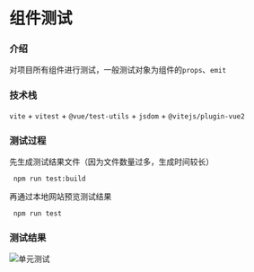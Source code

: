 # 组件测试

### 介绍
对项目所有组件进行测试，一般测试对象为组件的`props`、`emit`

### 技术栈
`vite` + `vitest` + `@vue/test-utils` + `jsdom` + `@vitejs/plugin-vue2`

### 测试过程
先生成测试结果文件（因为文件数量过多，生成时间较长）
```base
 npm run test:build
```
再通过本地网站预览测试结果
```base
 npm run test
```

### 测试结果

![单元测试](https://image.whzb.com/chain/StellarUI/单元测试.jpg)



